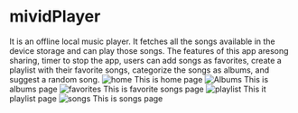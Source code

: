# mividPlayer
It is an offline local music player. It fetches all the songs available in the device storage and can play those songs.
The features of this app aresong sharing, timer to stop the app, users can add songs as favorites, create a playlist with their favorite songs,
categorize the songs as albums, and suggest a random song.
![home](https://user-images.githubusercontent.com/96946538/177024953-9037799c-3039-4eb1-8225-907899b184c3.jpg)
This is home page
![Albums](https://user-images.githubusercontent.com/96946538/177024949-0d152058-d1bd-4eb5-b559-e5d4d35a5c82.jpg)
This is albums page
![favorites](https://user-images.githubusercontent.com/96946538/177024952-1c257ca9-c264-4a0b-a003-c0118d385dbb.jpg)
This is favorite songs page
![playlist](https://user-images.githubusercontent.com/96946538/177024955-0573bd08-6108-4411-a22b-d986baba539e.jpg)
This it playlist page
![songs](https://user-images.githubusercontent.com/96946538/177024956-05497787-7ee6-47bb-bf18-b61b977f62b6.jpg)
This is songs page


